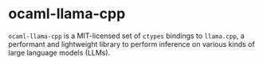 # ocaml-llama-cpp

`ocaml-llama-cpp` is a MIT-licensed set of `ctypes` bindings to `llama.cpp`, a performant and lightweight library to perform inference on various kinds of large language models (LLMs).
